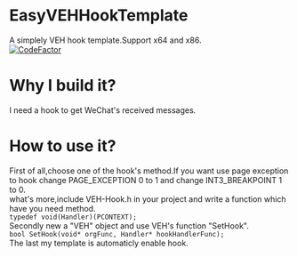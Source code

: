 # EasyVEHHookTemplate  
A simplely VEH hook template.Support x64 and x86.  
[![CodeFactor](https://www.codefactor.io/repository/github/moshuid/easyvehhooktemplate/badge)](https://www.codefactor.io/repository/github/moshuid/easyvehhooktemplate)
# Why I build it?  
I need a hook to get WeChat's received messages.  
# How to use it?  
First of all,choose one of the hook's method.If you want use page exception to hook change PAGE_EXCEPTION 0 to 1 and change INT3_BREAKPOINT 1 to 0.  
what's more,include VEH-Hook.h in your project and write a function which have you need method.  
`typedef void(Handler)(PCONTEXT);`  
Secondly new a "VEH" object and use VEH's function "SetHook".  
`bool SetHook(void* orgFunc, Handler* hookHandlerFunc);`  
The last my template is automaticly enable hook.  
